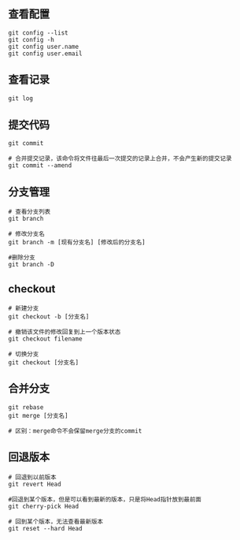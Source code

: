 ## 查看配置
```shell
git config --list
git config -h
git config user.name
git config user.email
```



## 查看记录

```powershell
git log
```



## 提交代码

```shell
git commit

# 合并提交记录，该命令将文件往最后一次提交的记录上合并，不会产生新的提交记录
git commit --amend 
```



## 分支管理

```shell
# 查看分支列表
git branch

# 修改分支名
git branch -m [现有分支名] [修改后的分支名]

#删除分支
git branch -D
```



## checkout

```shell
# 新建分支
git checkout -b [分支名]

# 撤销该文件的修改回复到上一个版本状态
git checkout filename

# 切换分支
git checkout [分支名]
```



## 合并分支

```shell
git rebase 
git merge [分支名]

# 区别：merge命令不会保留merge分支的commit

```



## 回退版本

```shell
# 回退到以前版本
git revert Head

#回退到某个版本，但是可以看到最新的版本，只是将Head指针放到最前面
git cherry-pick Head

# 回到某个版本，无法查看最新版本
git reset --hard Head
```


